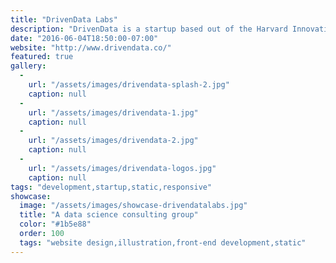 ```yaml
---
title: "DrivenData Labs"
description: "DrivenData is a startup based out of the Harvard Innovation Lab that seeks to create social impact through crowdsourced data analysis competitions. I started working with DrivenData on a redesign of their competition platform. I've since worked with them on a number of projects, and recently created this new landing page for their consulting services."
date: "2016-06-04T18:50:00-07:00"
website: "http://www.drivendata.co/"
featured: true
gallery:
  -
    url: "/assets/images/drivendata-splash-2.jpg"
    caption: null
  -
    url: "/assets/images/drivendata-1.jpg"
    caption: null
  -
    url: "/assets/images/drivendata-2.jpg"
    caption: null
  -
    url: "/assets/images/drivendata-logos.jpg"
    caption: null
tags: "development,startup,static,responsive"
showcase:
  image: "/assets/images/showcase-drivendatalabs.jpg"
  title: "A data science consulting group"
  color: "#1b5e88"
  order: 100
  tags: "website design,illustration,front-end development,static"
---
```

